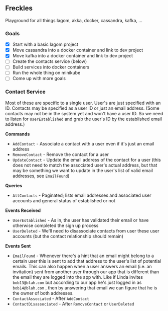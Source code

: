 ## Freckles

Playground for all things lagom, akka, docker, cassandra, kafka, ...

### Goals

- [x] Start with a basic lagom project
- [x] Move cassandra into a docker container and link to dev project
- [x] Move kafka into a docker container and link to dev project
- [ ] Create the contacts service (below)
- [ ] Build services into docker containers
- [ ] Run the whole thing on minikube
- [ ] Come up with more goals

### Contact Service

Most of these are specific to a single user. User's are just specified with an ID. Contacts may be specified as a user ID or just an email address. (Some contacts may not be in the system yet and won't have a user ID. So we need to listen for `UserEstablished` and grab the user's ID by the established email address.)

**Commands**

* `AddContact` - Associate a contact with a user even if it's just an email address
* `RemoveContact` - Remove the contact for a user
* `UpdateContact` - Update the email address of the contact for a user (this does not need to match the associated user's actual address, but that may be something we want to update in the user's list of valid email addresses, see `EmailFound`)

**Queries**

* `AllContacts` - Paginated; lists email addresses and associated user accounts and general status of established or not

**Events Received**

* `UserEstablished` - As in, the user has validated their email or have otherwise completed the sign up process
* `UserDeleted` - We'll need to disassociate contacts from user these user accounts (but the contact relationship should remain)

**Events Sent**

* `EmailFound` - Whenever there's a hint that an email might belong to a certain user this is sent to add that address to the user's list of potential emails. This can also happen when a user answers an email (i.e. an invitation) sent from another user through our app that is different than the email they are logged into the app with. Like if Linda invites `bob13@blah.com` but according to our app he's just logged in as `bob14@blah.com` , then by answering that email we can figure that he is the owner of both addresses. 
* `ContactAssociated` - After `AddContact` 
* `ContactDisassociated` - After `RemoveContact` or `UserDeleted`

